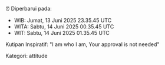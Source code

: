 ⏰ Diperbarui pada:
- WIB: Jumat, 13 Juni 2025 23.35.45 UTC
- WITA: Sabtu, 14 Juni 2025 00.35.45 UTC
- WIT: Sabtu, 14 Juni 2025 01.35.45 UTC

Kutipan Inspiratif:
"I am who I am, Your approval is not needed"


Kategori: attitude

